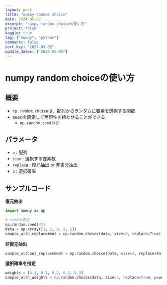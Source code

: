 ```yaml
---
layout: post
title: "numpy random choice"
date: 2024-05-02
excerpt: "numpy random choiceの使い方"
project: false
kaggle: true
tag: ["numpy", "python"]
comments: false
sort_key: "2024-05-02"
update_dates: ["2024-05-02"]
---
```


# numpy random choiceの使い方

## 概要
 - `np.random.choice`は、配列からランダムに要素を選択する関数
 - seedを固定して再現性を持たせることができる
   - `np.random.seed(42)`

## パラメータ
 - `a` : 配列
 - `size` : 選択する要素数
 - `replace` : 復元抽出 or 非復元抽出
 - `p` : 選択確率

## サンプルコード

**復元抽出**
```python
import numpy as np

# seedの固定
np.random.seed(42)
data = np.array([1, 2, 3, 4, 5])
sample_with_replacement = np.random.choice(data, size=3, replace=True)
```

**非復元抽出**
```python
sample_without_replacement = np.random.choice(data, size=3, replace=False)
```

**選択確率を指定**
```python
weights = [0.1, 0.1, 0.2, 0.3, 0.3]
sample_with_weights = np.random.choice(data, size=3, replace=True, p=weights)
```
